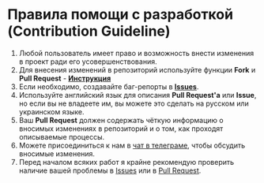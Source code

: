 # Правила помощи с разработкой (Contribution Guideline)

1. Любой пользователь имеет право и возможность внести изменения в проект ради его усовершенствования.
2. Для внесения изменений в репозиторий используйте функции **Fork** и **Pull Request** - [**Инструкция**](https://git-scm.com/book/ru/v2/GitHub-Внесение-собственного-вклада-в-проекты)
3. Если необходимо, создавайте баг-репорты в [**Issues**](https://github.com/nezavisimost/FuckRKN1/issues).
4. Используйте английский язык для описания **Pull Request'а** или **Issue**, но если вы не владеете им, вы можете это сделать на русском или украинском языке. 
5. Ваш **Pull Request** должен содержать чёткую информацию о вносимых изменениях в репозиторий и о том, как проходят описываемые процессы.
6. Можете присоединиться к нам в [чат в телеграме](https://t.me/nezavisimost_dev), чтобы обсудить вносимые изменения.
7. Перед началом всяких работ я крайне рекомендую проверить наличие вашей проблемы в [Issues](https://github.com/nezavisimost/FuckRKN1/issues) или в [Pull Request](https://github.com/nezavisimost/FuckRKN1/pulls).
